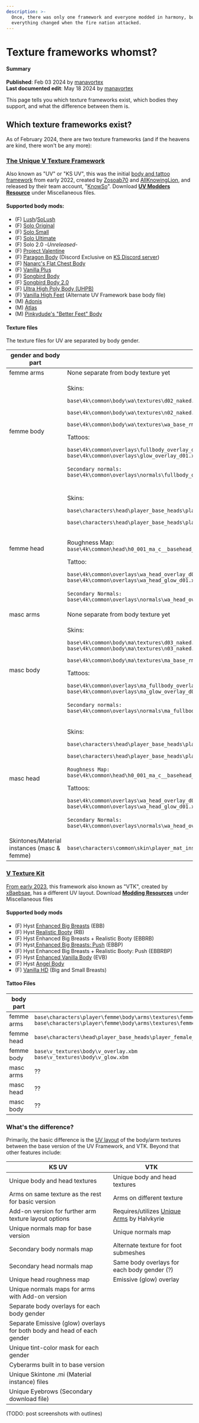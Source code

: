 ```yaml
---
description: >-
  Once, there was only one framework and everyone modded in harmony, but then
  everything changed when the fire nation attacked.
---
```


# Texture frameworks whomst?

#### Summary

**Published**: Feb 03 2024 by [manavortex](https://app.gitbook.com/u/NfZBoxGegfUqB33J9HXuCs6PVaC3 "mention")\
**Last documented edit**: May 18 2024 by [manavortex](https://app.gitbook.com/u/NfZBoxGegfUqB33J9HXuCs6PVaC3 "mention")

This page tells you which texture frameworks exist, which bodies they support, and what the difference between them is.

## Which texture frameworks exist?

As of February 2024, there are two texture frameworks (and if the heavens are kind, there won't be any more):

### [The Unique V Texture Framework](https://www.nexusmods.com/cyberpunk2077/mods/3783)&#x20;

Also known as "UV" or "KS UV", this was the initial [body and tattoo framework](https://www.nexusmods.com/cyberpunk2077/mods/3783) from early 2022, created by [Zosoab70](https://next.nexusmods.com/profile/zosoab70/mods) and [AllKnowingLion](https://next.nexusmods.com/profile/AllKnowingLion/mods), and released by their team account, "[KnowSo](https://next.nexusmods.com/profile/KnowSo/mods?gameId=3333)".                                  Download [**UV Modders Resource**](https://www.nexusmods.com/cyberpunk2077/mods/3783?tab=files) under Miscellaneous files.

#### Supported body mods:

* (F) [Lush](https://www.nexusmods.com/cyberpunk2077/mods/4901)/[SoLush](https://www.nexusmods.com/cyberpunk2077/mods/8392)
* (F) [Solo Original](https://www.nexusmods.com/cyberpunk2077/mods/4813)
* (F) [Solo Small](https://www.nexusmods.com/cyberpunk2077/mods/6213)
* (F) [Solo Ultimate](https://www.nexusmods.com/cyberpunk2077/mods/6944)
* (F) Solo 2.0 -_Unreleased_-
* (F) [Project Valentine](https://www.nexusmods.com/cyberpunk2077/mods/4256)
* (F) [Paragon Body](https://discord.com/channels/939996226173173760/1241234635300798555) (Discord Exclusive on [KS Discord server](https://discord.gg/knowso))
* (F) [Nanarc's Flat Chest Body](https://www.nexusmods.com/cyberpunk2077/mods/6883)
* (F) [Vanilla Plus](https://www.nexusmods.com/cyberpunk2077/mods/3710)
* (F) [Songbird Body](https://www.nexusmods.com/cyberpunk2077/mods/9575)
* (F) [Songbird Body 2.0](https://www.nexusmods.com/cyberpunk2077/mods/12898)
* (F) [Ultra High Poly Body (UHPB)](https://www.nexusmods.com/cyberpunk2077/mods/3784)
* (F) [Vanilla High Feet](https://www.nexusmods.com/cyberpunk2077/mods/3783?tab=files) (Alternate UV Framework base body file)
* (M) [Adonis](https://www.nexusmods.com/cyberpunk2077/mods/4968)
* (M) [Atlas](https://www.nexusmods.com/cyberpunk2077/mods/8766)
* (M) [Pinkydude's "Better Feet" Body](https://www.nexusmods.com/cyberpunk2077/mods/8754)

#### Texture files

The texture files for UV are separated by body gender.

<table><thead><tr><th width="216">gender and body part</th><th>relative file path</th></tr></thead><tbody><tr><td>femme arms</td><td>None separate from body texture yet</td></tr><tr><td>femme body</td><td><p>Skins:</p><p><code>base\4k\common\body\wa\textures\d02_naked.xbm</code></p><p><code>base\4k\common\body\wa\textures\n02_naked.xbm</code></p><p><code>base\4k\common\body\wa\textures\wa_base_rm02.xbm</code></p><p></p><p>Tattoos:</p><p><code>base\4k\common\overlays\fullbody_overlay_d01.xbm</code><br><code>base\4k\common\overlays\glow_overlay_d01.xbm</code><br><br><code>Secondary normals:</code><br><code>base\4k\common\overlays\normals\fullbody_overlay_d01.xbm</code><br></p></td></tr><tr><td></td><td></td></tr><tr><td>femme head</td><td><p>Skins:</p><p><code>base\characters\head\player_base_heads\player_female_average\h0_000_pwa_c__basehead\textures\h0_000_pwa_c__basehead_d01.xbm</code></p><p><code>base\characters\head\player_base_heads\player_female_average\h0_000_pwa_c__basehead\textures\h0_001_pwa_c__basehead_n01.xbm</code></p><p><br>Roughness Map:<br><code>base\4k\common\head\h0_001_ma_c__basehead_rm01.xbm</code><br></p><p>Tattoo:</p><p><code>base\4k\common\overlays\wa_head_overlay_d01.xbm</code><br><code>base\4k\common\overlays\wa_head_glow_d01.xbm</code><br><br><code>Secondary Normals:</code><br><code>base\4k\common\overlays\normals\wa_head_overlay_d01.xbm</code></p></td></tr><tr><td>masc arms</td><td>None separate from body texture yet</td></tr><tr><td>masc body</td><td><p>Skins:</p><p><code>base\4k\common\body\ma\textures\d03_naked.xbm</code><br><code>base\4k\common\body\ma\textures\n03_naked.xbm</code></p><p><code>base\4k\common\body\ma\textures\ma_base_rm03.xbm</code></p><p></p><p>Tattoos:</p><p><code>base\4k\common\overlays\ma_fullbody_overlay_d01.xbm</code><br><code>base\4k\common\overlays\ma_glow_overlay_d01.xbm</code><br><br><code>Secondary normals:</code><br><code>base\4k\common\overlays\normals\ma_fullbody_overlay_d01.xbm</code></p></td></tr><tr><td>masc head</td><td><p>Skins:</p><p><code>base\characters\head\player_base_heads\player_man_average\h0_000_pma_c__basehead\textures\h0_000_pma_c__basehead_d01.xbm</code></p><p><code>base\characters\head\player_base_heads\player_man_average\h0_000_pma_c__basehead\textures\h0_000_pma_c__basehead_n01.xbm</code><br><br><code>Roughness Map:</code><br><code>base\4k\common\head\h0_001_ma_c__basehead_rm01.xbm</code><br></p><p>Tattoos:</p><p><code>base\4k\common\overlays\wa_head_overlay_d01.xbm</code><br><code>base\4k\common\overlays\wa_head_glow_d01.xbm</code><br><br><code>Secondary Normals:</code><br><code>base\4k\common\overlays\normals\wa_head_overlay_d01.xbm</code></p></td></tr><tr><td>Skintones/Material instances (masc &#x26; femme)</td><td><code>base\characters\common\skin\player_mat_instance</code></td></tr></tbody></table>

### [V Texture Kit](https://www.nexusmods.com/cyberpunk2077/mods/7054)

[From early 2023](https://www.nexusmods.com/cyberpunk2077/mods/7054), this framework also known as "VTK", created by [xBaebsae](https://next.nexusmods.com/profile/xBaebsae/mods?gameId=3333), has a different UV layout. Download [**Modding Resources**](https://www.nexusmods.com/cyberpunk2077/mods/7054?tab=files) under Miscellaneous files

#### Supported body mods

* (F) Hyst [Enhanced Big Breasts](https://www.nexusmods.com/cyberpunk2077/mods/4654) (EBB)
* (F) Hyst [Realistic Booty](https://www.nexusmods.com/cyberpunk2077/mods/4420) (RB)
* (F) Hyst Enhanced Big Breasts + Realistic Booty (EBBRB)
* (F) Hyst[ Enhanced Big Breasts: Push](https://www.nexusmods.com/cyberpunk2077/mods/9083) (EBBP)
* (F) Hyst Enhanced Big Breasts + Realistic Booty: Push (EBBRBP)
* (F) Hyst [Enhanced Vanilla Body](https://www.nexusmods.com/cyberpunk2077/mods/11489) (EVB)
* (F) Hyst [Angel Body](https://www.nexusmods.com/cyberpunk2077/mods/14896)
* (F) [Vanilla HD](https://www.nexusmods.com/cyberpunk2077/mods/7482) (Big and Small Breasts)



#### Tattoo Files

<table><thead><tr><th width="216">body part</th><th>relative file path</th></tr></thead><tbody><tr><td>femme arms</td><td><code>base\characters\player\femme\body\arms\textures\femme_arm_left_01_overlay.xbm</code><br><code>base\characters\player\femme\body\arms\textures\femme_arm_right_01_overlay.xbm</code></td></tr><tr><td>femme head</td><td><code>base\characters\head\player_base_heads\player_female_average\h0_000_pwa_c__basehead\textures\h0_001_pwa_c__basehead_overlay.xbm</code></td></tr><tr><td>femme body</td><td><code>base\v_textures\body\v_overlay.xbm</code><br><code>base\v_textures\body\v_glow.xbm</code></td></tr><tr><td>masc arms</td><td>??</td></tr><tr><td>masc head</td><td>??</td></tr><tr><td>masc body</td><td>??</td></tr></tbody></table>

### What's the difference?

Primarily, the basic difference is the [UV layout](../../../../for-mod-creators-theory/materials/uv-mapping-texturing-a-3d-object.md) of the body/arm textures between the base version of the UV Framework, and VTK. Beyond that other features include:

| KS UV                                                                   | VTK                                                                                             |
| ----------------------------------------------------------------------- | ----------------------------------------------------------------------------------------------- |
| Unique body and head textures                                           | Unique body and head textures                                                                   |
| Arms on same texture as the rest for basic version                      | Arms on different texture                                                                       |
| Add-on version for further arm texture layout options                   | Requires/utilizes [Unique Arms](https://www.nexusmods.com/cyberpunk2077/mods/2644) by Halvkyrie |
| Unique normals map for base version                                     | Unique normals map                                                                              |
| Secondary body normals map                                              | Alternate texture for foot submeshes                                                            |
| Secondary head normals map                                              | Same body overlays for each body gender (?)                                                     |
| Unique head roughness map                                               | Emissive (glow) overlay                                                                         |
| Unique normals maps for arms with Add-on version                        |                                                                                                 |
| Separate body overlays for each body gender                             |                                                                                                 |
| Separate Emissive (glow) overlays for both body and head of each gender |                                                                                                 |
| Unique tint-color mask for each gender                                  |                                                                                                 |
| Cyberarms built in to base version                                      |                                                                                                 |
| Unique Skintone .mi (Material instance) files                           |                                                                                                 |
| Unique Eyebrows (Secondary download file)                               |                                                                                                 |

(TODO: post screenshots with outlines)

